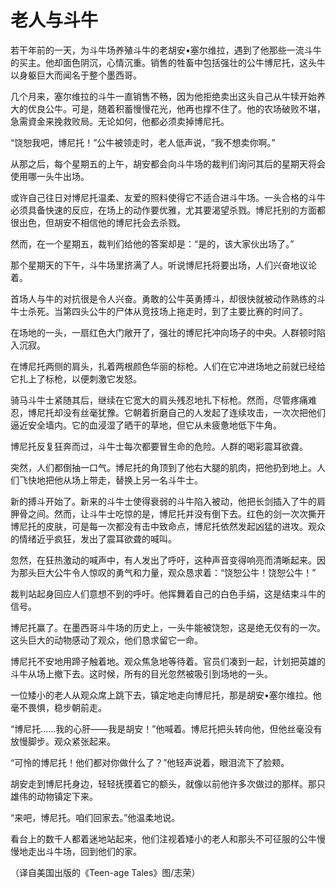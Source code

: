 # 老人与斗牛

若干年前的一天，为斗牛场养殖斗牛的老胡安•塞尔维拉，遇到了他那些一流斗牛的买主。他却面色阴沉，心情沉重。销售的牲畜中包括强壮的公牛博尼托，这头牛以身躯巨大而闻名于整个墨西哥。 

几个月来，塞尔维拉的斗牛一直销售不畅，因为他拒绝卖出这头自己从牛犊开始养大的优良公牛。可是，随着积蓄慢慢花光，他再也撑不住了。他的农场破败不堪，急需資金来挽救败局。无论如何，他都必须卖掉博尼托。 

“饶恕我吧，博尼托！”公牛被领走时，老人低声说，“我不想卖你啊。” 

从那之后，每个星期五的上午，胡安都会向斗牛场的裁判们询问其后的星期天将会使用哪一头牛出场。 

或许自己往日对博尼托温柔、友爱的照料使得它不适合进斗牛场。一头合格的斗牛必须具备快速的反应，在场上的动作要优雅，尤其要渴望杀戮。博尼托别的方面都很出色，但胡安不相信他的博尼托会去杀戮。 

然而，在一个星期五，裁判们给他的答案却是：“是的，该大家伙出场了。” 

那个星期天的下午，斗牛场里挤满了人。听说博尼托将要出场，人们兴奋地议论着。 

首场人与牛的对抗很是令人兴奋。勇敢的公牛英勇搏斗，却很快就被动作熟练的斗牛士杀死。当第四头公牛的尸体从竞技场上拖走时，到了主要比赛的时间了。 

在场地的一头，一扇红色大门敞开了，强壮的博尼托冲向场子的中央。人群顿时陷入沉寂。 

在博尼托两侧的肩头，扎着两根颜色华丽的标枪。人们在它冲进场地之前就已经给它扎上了标枪，以便刺激它发怒。 

骑马斗牛士紧随其后，继续在它宽大的肩头残忍地扎下标枪。然而，尽管疼痛难忍，博尼托却没有丝毫犹豫。它朝着折磨自己的人发起了连续攻击，一次次把他们逼近安全墙内。它的血浸湿了晒干的草地，但它从未疲惫地低下牛角。 

博尼托反复狂奔而过，斗牛士每次都要冒生命的危险。人群的喝彩震耳欲聋。 

突然，人们都倒抽一口气。博尼托的角顶到了他右大腿的肌肉，把他扔到地上。人们飞快地把他从场上带走，替换上另一名斗牛士。 

新的搏斗开始了。新来的斗牛士使得衰弱的斗牛陷入被动，他把长剑插入了牛的肩胛骨之间。然而，让斗牛士吃惊的是，博尼托并没有倒下去。红色的剑一次次撕开博尼托的皮肤，可是每一次都没有击中致命点，博尼托依然发起凶猛的进攻。观众的情绪近乎疯狂，发出了震耳欲聋的喊叫。 

忽然，在狂热激动的喊声中，有人发出了呼吁，这种声音变得响亮而清晰起来。因为那头巨大公牛令人惊叹的勇气和力量，观众恳求着：“饶恕公牛！饶恕公牛！” 

裁判站起身回应人们意想不到的呼吁。他挥舞着自己的白色手绢，这是结束斗牛的信号。 

博尼托赢了。在墨西哥斗牛场的历史上，一头牛能被饶恕，这是绝无仅有的一次。这头巨大的动物感动了观众，他们恳求留它一命。 

博尼托不安地用蹄子触着地。观众焦急地等待着。官员们凑到一起，计划把英雄的斗牛从场上撤下去。这时候，所有的目光忽然被吸引到场地的一头。 

一位矮小的老人从观众席上跳下去，镇定地走向博尼托，那是胡安•塞尔维拉。他毫不畏惧，稳步朝前走。 

“博尼托……我的心肝——我是胡安！”他喊着。博尼托把头转向他，但他丝毫没有放慢脚步。观众紧张起来。 

“可怜的博尼托！他们都对你做什么了？”他轻声说着，眼泪流下了脸颊。 

胡安走到博尼托身边，轻轻抚摸着它的额头，就像以前他许多次做过的那样。那只雄伟的动物镇定下来。 

“来吧，博尼托。咱们回家去。”他温柔地说。 

看台上的数千人都着迷地站起来，他们注视着矮小的老人和那头不可征服的公牛慢慢地走出斗牛场，回到他们的家。 

（译自美国出版的《Teen-age Tales》图/志荣）
